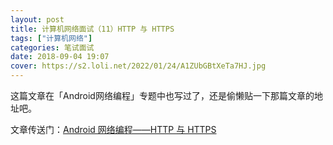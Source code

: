 ```yaml
---
layout: post
title: 计算机网络面试（11）HTTP 与 HTTPS
tags: ["计算机网络"]
categories: 笔试面试
date: 2018-09-04 19:07
cover: https://s2.loli.net/2022/01/24/A1ZUbGBtXeTa7HJ.jpg
---
```


这篇文章在「Android网络编程」专题中也写过了，还是偷懒贴一下那篇文章的地址吧。

文章传送门：[Android 网络编程——HTTP 与 HTTPS](https://lixiaoyu.cc/2018/08/13/android-network-8-http-and-https/)



